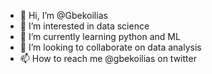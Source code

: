 - 👋 Hi, I’m @Gbekoilias
- 👀 I’m interested in data science
- 🌱 I’m currently learning python and ML
- 💞️ I’m looking to collaborate on data analysis
- 📫 How to reach me @gbekoilias on twitter 

<!---
Gbekoilias/Gbekoilias is a ✨ special ✨ repository because its `README.md` (this file) appears on your GitHub profile.
You can click the Preview link to take a look at your changes.
--->

